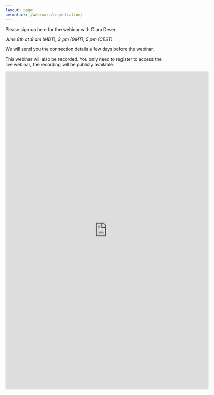 ```yaml
---
layout: page
permalink: /webinars/registration/
---
```


Please sign up here for the webinar with Clara Deser.

_June 8th at 9 am (MDT), 3 pm (GMT), 5 pm (CEST)_

We will send you the connection details a few days before the webinar.

This webinar will also be recorded. You only need to register to access the live webinar, the recording will be publicly available.

<iframe src="https://docs.google.com/forms/d/e/1FAIpQLSem4MlOapcExrzO_UARwcpZqZTrcTYkX9WZwVcvs9f4x0V0og/viewform?embedded=true" width="640" height="1000" frameborder="0" marginheight="0" marginwidth="0">Loading…</iframe>
